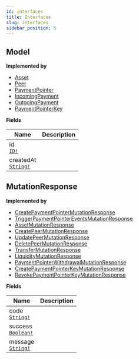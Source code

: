 ```yaml
---
id: interfaces
title: Interfaces
slug: interfaces
sidebar_position: 5
---
```


## Model



<p style={{ marginBottom: "0.4em" }}><strong>Implemented by</strong></p>

- [Asset](/docs/reference/objects#asset)
- [Peer](/docs/reference/objects#peer)
- [PaymentPointer](/docs/reference/objects#paymentpointer)
- [IncomingPayment](/docs/reference/objects#incomingpayment)
- [OutgoingPayment](/docs/reference/objects#outgoingpayment)
- [PaymentPointerKey](/docs/reference/objects#paymentpointerkey)

<p style={{ marginBottom: "0.4em" }}><strong>Fields</strong></p>

<table>
<thead><tr><th>Name</th><th>Description</th></tr></thead>
<tbody>
<tr>
<td>
id<br />
<a href="/docs/reference/scalars#id"><code>ID!</code></a>
</td>
<td>

</td>
</tr>
<tr>
<td>
createdAt<br />
<a href="/docs/reference/scalars#string"><code>String!</code></a>
</td>
<td>

</td>
</tr>
</tbody>
</table>

## MutationResponse



<p style={{ marginBottom: "0.4em" }}><strong>Implemented by</strong></p>

- [CreatePaymentPointerMutationResponse](/docs/reference/objects#createpaymentpointermutationresponse)
- [TriggerPaymentPointerEventsMutationResponse](/docs/reference/objects#triggerpaymentpointereventsmutationresponse)
- [AssetMutationResponse](/docs/reference/objects#assetmutationresponse)
- [CreatePeerMutationResponse](/docs/reference/objects#createpeermutationresponse)
- [UpdatePeerMutationResponse](/docs/reference/objects#updatepeermutationresponse)
- [DeletePeerMutationResponse](/docs/reference/objects#deletepeermutationresponse)
- [TransferMutationResponse](/docs/reference/objects#transfermutationresponse)
- [LiquidityMutationResponse](/docs/reference/objects#liquiditymutationresponse)
- [PaymentPointerWithdrawalMutationResponse](/docs/reference/objects#paymentpointerwithdrawalmutationresponse)
- [CreatePaymentPointerKeyMutationResponse](/docs/reference/objects#createpaymentpointerkeymutationresponse)
- [RevokePaymentPointerKeyMutationResponse](/docs/reference/objects#revokepaymentpointerkeymutationresponse)

<p style={{ marginBottom: "0.4em" }}><strong>Fields</strong></p>

<table>
<thead><tr><th>Name</th><th>Description</th></tr></thead>
<tbody>
<tr>
<td>
code<br />
<a href="/docs/reference/scalars#string"><code>String!</code></a>
</td>
<td>

</td>
</tr>
<tr>
<td>
success<br />
<a href="/docs/reference/scalars#boolean"><code>Boolean!</code></a>
</td>
<td>

</td>
</tr>
<tr>
<td>
message<br />
<a href="/docs/reference/scalars#string"><code>String!</code></a>
</td>
<td>

</td>
</tr>
</tbody>
</table>

